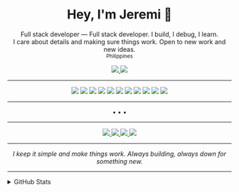 <!-- Banner or headline, super clean -->
<h1 align="center">Hey, I'm Jeremi 👋</h1>

<p align="center">
  Full stack developer — Full stack developer. I build, I debug, I learn.<br>
  I care about details and making sure things work. Open to new work and new ideas.<br>
  <sub>Philippines</sub>
</p>

<p align="center">
  <a href="https://jeremi-portfolio.vercel.app/">
    <img src="https://img.shields.io/badge/Portfolio-181717?style=for-the-badge&logo=vercel&logoColor=white" />
  </a>
  <a href="https://olpcc-frame-generator.vercel.app/">
    <img src="https://img.shields.io/badge/Frame_Generator-181717?style=for-the-badge&logo=netlify&logoColor=white" />
  </a>
</p>

---

<p align="center">
  <img src="https://img.shields.io/badge/React-181717?style=flat-square&logo=react&logoColor=61dafb" />
  <img src="https://img.shields.io/badge/Laravel-181717?style=flat-square&logo=laravel&logoColor=ff2d20" />
  <img src="https://img.shields.io/badge/Node.js-181717?style=flat-square&logo=node.js&logoColor=3C873A" />
  <img src="https://img.shields.io/badge/PHP-181717?style=flat-square&logo=php&logoColor=777BB4" />
  <img src="https://img.shields.io/badge/HTML5-181717?style=flat-square&logo=html5&logoColor=E34F26" />
  <img src="https://img.shields.io/badge/CSS3-181717?style=flat-square&logo=css3&logoColor=1572B6" />
  <img src="https://img.shields.io/badge/Arduino-181717?style=flat-square&logo=arduino&logoColor=00979D" />
  <img src="https://img.shields.io/badge/Python-181717?style=flat-square&logo=python&logoColor=3776AB" />
  <img src="https://img.shields.io/badge/MySQL-181717?style=flat-square&logo=mysql&logoColor=00758F" />
  <img src="https://img.shields.io/badge/Tailwind_CSS-181717?style=flat-square&logo=tailwind-css&logoColor=38bdf8" />
  <img src="https://img.shields.io/badge/Vite-181717?style=flat-square&logo=vite&logoColor=646cff" />
</p>

---

<p align="center">• • •</p>

---

<div align="center">

<a href="mailto:jeremitamayo04@gmail.com">
  <img src="https://img.shields.io/badge/Gmail-181717?style=flat-square&logo=gmail&logoColor=white" />
</a>
<a href="https://www.linkedin.com/in/jeremi-tamayo-663750199/">
  <img src="https://img.shields.io/badge/LinkedIn-181717?style=flat-square&logo=linkedin&logoColor=0A66C2" />
</a>
<a href="https://instagram.com/jatph04/">
  <img src="https://img.shields.io/badge/Instagram-181717?style=flat-square&logo=instagram&logoColor=E4405F" />
</a>
<a href="https://discord.com/users/809710722430795826">
  <img src="https://img.shields.io/badge/Discord-181717?style=flat-square&logo=discord&logoColor=5865F2" />
</a>

</div>

---

<p align="center">
  <i>I keep it simple and make things work. Always building, always down for something new.</i>
</p>

---

<details>
<summary>GitHub Stats</summary>
<br>
<p align="center">
  <img src="https://github-readme-stats.vercel.app/api?username=JATnpc&show_icons=true&theme=tokyonight" width="400"/>
  <img src="https://github-readme-streak-stats.herokuapp.com/?user=JATnpc&theme=tokyonight" width="400"/>
</p>
</details>
